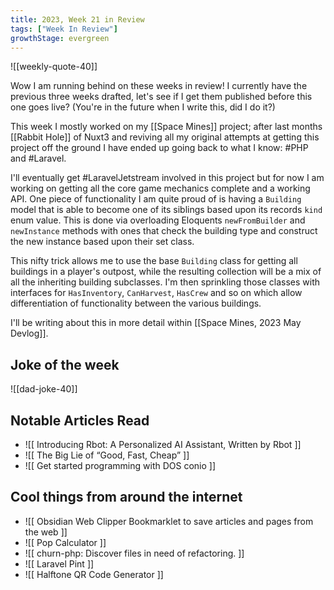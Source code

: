 ```yaml
---
title: 2023, Week 21 in Review
tags: ["Week In Review"]
growthStage: evergreen
---
```


![[weekly-quote-40]]

Wow I am running behind on these weeks in review! I currently have the previous three weeks drafted, let's see if I get them published before this one goes live? (You're in the future when I write this, did I do it?)

This week I mostly worked on my [[Space Mines]] project; after last months [[Rabbit Hole]] of Nuxt3 and reviving all my original attempts at getting this project off the ground I have ended up going back to what I know: #PHP and #Laravel.

I'll eventually get #LaravelJetstream involved in this project but for now I am working on getting all the core game mechanics complete and a working API. One piece of functionality I am quite proud of is having a `Building` model that is able to become one of its siblings based upon its records `kind` enum value. This is done via overloading Eloquents `newFromBuilder` and `newInstance` methods with ones that check the building type and construct the new instance based upon their set class.

This nifty trick allows me to use the base `Building` class for getting all buildings in a player's outpost, while the resulting collection will be a mix of all the inheriting building subclasses. I'm then sprinkling those classes with interfaces for `HasInventory`, `CanHarvest`, `HasCrew` and so on which allow differentiation of functionality between the various buildings.

I'll be writing about this in more detail within [[Space Mines, 2023 May Devlog]].

## Joke of the week
![[dad-joke-40]]

## Notable Articles Read

- ![[ Introducing Rbot: A Personalized AI Assistant, Written by Rbot ]]
- ![[ The Big Lie of “Good, Fast, Cheap” ]]
- ![[ Get started programming with DOS conio ]]

## Cool things from around the internet

- ![[ Obsidian Web Clipper Bookmarklet to save articles and pages from the web ]]
- ![[ Pop Calculator ]]
- ![[ churn-php: Discover files in need of refactoring. ]]
- ![[ Laravel Pint ]]
- ![[ Halftone QR Code Generator ]]
